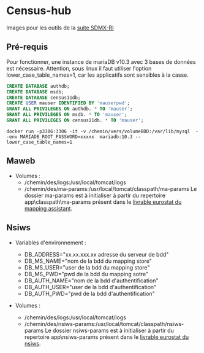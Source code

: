 # Census-hub

Images pour les outils de la [suite SDMX-RI](https://ec.europa.eu/eurostat/fr/web/sdmx-infospace/sdmx-it-tools/sdmx-ri) 

## Pré-requis

Pour fonctionner, une instance de mariaDB v10.3 avec 3 bases de données est nécessaire.
Attention, sous linux il faut utiliser l'option lower_case_table_names=1, car les applicatifs sont sensibles à la casse.

```sql
CREATE DATABASE authdb;
CREATE DATABASE msdb;
CREATE DATABASE census11db;
CREATE USER mauser IDENTIFIED BY 'mauserpwd';
GRANT ALL PRIVILEGES ON authdb. * TO 'mauser';
GRANT ALL PRIVILEGES ON msdb. * TO 'mauser';
GRANT ALL PRIVILEGES ON census11db. * TO 'mauser';
```

```docker
docker run -p3306:3306 -it -v /chemin/vers/volumeBDD:/var/lib/mysql  --env MARIADB_ROOT_PASSWORD=xxxxx  mariadb:10.3 --lower_case_table_names=1
```

## Maweb

- Volumes :
  - /chemin/des/logs:/usr/local/tomcat/logs
  - /chemin/des/ma-params:/usr/local/tomcat/classpath/ma-params
Le dossier ma-params est à initialiser à partir du repertoire app\classpath\ma-params présent dans le [livrable eurostat du mapping assistant](https://circabc.europa.eu/sd/a/5a995965-b3dd-4173-9161-d1dee6275960/MappingAssistantWebApp_JAVA_v8_2021-10-07.zip).

## Nsiws

- Variables d'environnement : 
  - DB_ADDRESS="xx.xx.xxx.xx adresse du serveur de bdd"
  - DB_MS_NAME="nom de la bdd du mapping store" 
  - DB_MS_USER="user de la bdd du mapping store" 
  - DB_MS_PWD="pwd de la bdd du mapping sotre"   
  - DB_AUTH_NAME="nom de la bdd d'authentification"  
  - DB_AUTH_USER="user de la bdd d'authentification" 
  - DB_AUTH_PWD="pwd de la bdd d'authentification"

- Volumes :
  - /chemin/des/logs:/usr/local/tomcat/logs
  - /chemin/des/nsiws-params:/usr/local/tomcat/classpath/nsiws-params
Le dossier nsiws-params est à initialiser à partir du repertoire app\nsiws-params présent dans le [livrable eurostat du nsiws](https://maven.java.net/content/repositories/releases//org/glassfish/metro/metro-standalone/2.3.1/metro-standalone-2.3.1.zip).
